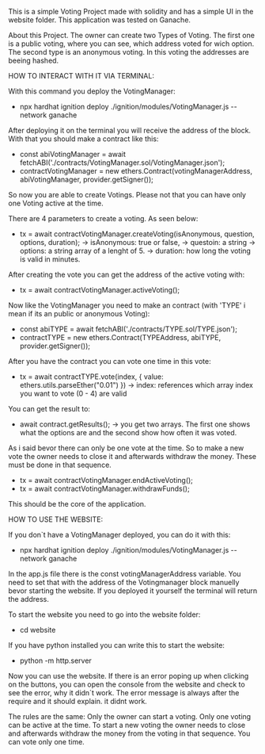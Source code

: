 This is a simple Voting Project made with solidity and has a simple UI in the website folder.
This application was tested on Ganache. 

About this Project. The owner can create two Types of Voting. The first one is a public voting, where you can see, 
which address voted for wich option. The second type is an anonymous voting. In this voting the addresses are beeing hashed. 

HOW TO INTERACT WITH IT VIA TERMINAL:

With this command you deploy the VotingManager:
* npx hardhat ignition deploy ./ignition/modules/VotingManager.js --network ganache

After deploying it on the terminal you will receive the address of the block. With that you should make a contract like this:
* const abiVotingManager = await fetchABI('./contracts/VotingManager.sol/VotingManager.json');
* contractVotingManager = new ethers.Contract(votingManagerAddress, abiVotingManager, provider.getSigner());

So now you are able to create Votings. Please not that you can have only one Voting active at the time. 

There are 4 parameters to create a voting. As seen below:
* tx = await contractVotingManager.createVoting(isAnonymous, question, options, duration);
-> isAnonymous: true or false,
-> questoin: a string
-> options: a string array of a lenght of 5.
-> duration: how long the voting is valid in minutes.

After creating the vote you can get the address of the active voting with:
* tx = await contractVotingManager.activeVoting();

Now like the VotingManager you need to make an contract (with 'TYPE' i mean if its an public or anonymous Voting): 
* const abiTYPE = await fetchABI('./contracts/TYPE.sol/TYPE.json');
* contractTYPE = new ethers.Contract(TYPEAddress, abiTYPE, provider.getSigner());

After you have the contract you can vote one time in this vote:
* tx = await contractTYPE.vote(index, { value: ethers.utils.parseEther("0.01") })
-> index: references which array index you want to vote (0 - 4) are valid

You can get the result to:
* await contract.getResults();
-> you get two arrays. The first one shows what the options are and the second show how often it was voted.

As i said bevor there can only be one vote at the time. So to make a new vote the owner needs to close it and afterwards withdraw the money. These must be done in that sequence.
* tx = await contractVotingManager.endActiveVoting();
* tx = await contractVotingManager.withdrawFunds();

This should be the core of the application.

HOW TO USE THE WEBSITE:

If you don`t have a VotingManager deployed, you can do it with this:
* npx hardhat ignition deploy ./ignition/modules/VotingManager.js --network ganache

In the app.js file there is the const votingManagerAddress variable. You need to set that with the address of the Votingmanager block manuelly bevor starting the website. If you deployed it yourself the terminal will return the address.

To start the website you need to go into the website folder:
* cd website

If you have python installed you can write this to start the website:
* python -m http.server

Now you can use the website. If there is an error poping up when clicking on the buttons, you can open the console from the website and check to see the error, why it didn´t work. The error message is always after the require and it should explain. 
it didnt work.

The rules are the same:
Only the owner can start a voting.
Only one voting can be active at the time.
To start a new voting the owner needs to close and afterwards withdraw the money from the voting in that sequence. 
You can vote only one time.
